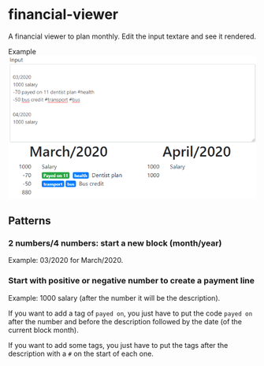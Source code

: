 # financial-viewer
A financial viewer to plan monthly. Edit the input textare and see it rendered.

Example  
![Example](img/example.png)

## Patterns
### 2 numbers/4 numbers: start a new block (month/year)
Example: 03/2020 for March/2020.

### Start with positive or negative number to create a payment line
Example: 1000 salary (after the number it will be the description).

If you want to add a tag of `payed on`, you just have to put the code `payed on` after the number and before the description followed by the date (of the current block month).

If you want to add some tags, you just have to put the tags after the description with a `#` on the start of each one.
